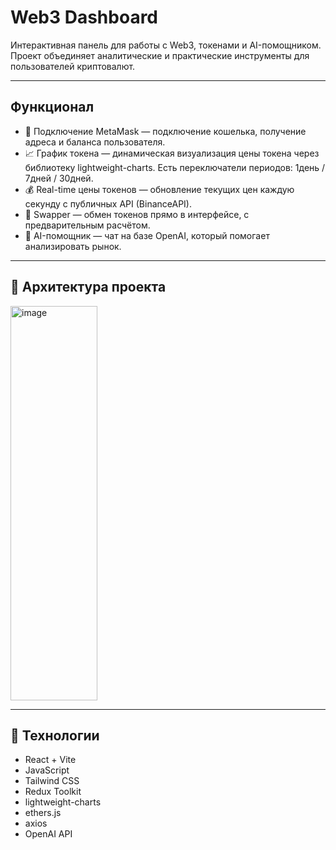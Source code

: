 # Web3 Dashboard

Интерактивная панель для работы с Web3, токенами и AI-помощником.  
Проект объединяет аналитические и практические инструменты для пользователей криптовалют.

---

## Функционал

- 🔗 Подключение MetaMask — подключение кошелька, получение адреса и баланса пользователя.
- 📈 График токена — динамическая визуализация цены токена через библиотеку lightweight-charts.
        Есть переключатели периодов: 1день / 7дней / 30дней.
- 💰 Real-time цены токенов — обновление текущих цен каждую секунду с публичных API (BinanceAPI).
- 🔄 Swapper — обмен токенов прямо в интерфейсе, с предварительным расчётом.
- 🤖 AI-помощник — чат на базе OpenAI, который помогает анализировать рынок.

---

## 🧱 Архитектура проекта
<img width="139" height="631" alt="image" src="https://github.com/user-attachments/assets/7f0ce309-139b-4a37-93ba-262908c53838" />

---

## 🚀 Технологии

- React + Vite
- JavaScript
- Tailwind CSS
- Redux Toolkit
- lightweight-charts
- ethers.js
- axios
- OpenAI API
